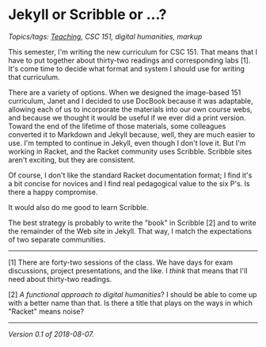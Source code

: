 Jekyll or Scribble or ...?
==========================

*Topics/tags: [Teaching](index-teaching), CSC 151, digital humanities, markup*

This semester, I'm writing the new curriculum for CSC 151.  That means
that I have to put together about thirty-two readings and corresponding
labs [1].  It's come time to decide what format and system I should use
for writing that curriculum.

There are a variety of options.  When we designed the image-based 151
curriculum, Janet and I decided to use DocBook because it was adaptable,
allowing each of us to incorporate the materials into our own course webs,
and because we thought it would be useful if we ever did a print version.
Toward the end of the lifetime of those materials, some colleagues
converted it to Markdown and Jekyll because, well, they are much easier
to use.  I'm tempted to continue in Jekyll, even though I don't love it.
But I'm working in Racket, and the Racket community uses Scribble.
Scribble sites aren't exciting, but they are consistent.

Of course, I don't like the standard Racket documentation format; I find
it's a bit concise for novices and I find real pedagogical value to the
six P's.  Is there a happy compromise.

It would also do me good to learn Scribble.  

The best strategy is probably to write the "book" in Scribble [2] and to 
write the remainder of the Web site in Jekyll.  That way, I match the
expectations of two separate communities.

---

[1] There are forty-two sessions of the class.  We have days for exam 
discussions, project presentations, and the like.  I *think* that means
that I'll need about thirty-two readings.

[2] _A functional approach to digital humanities_?  I should be able to
come up with a better name than that.  Is there a title that plays on
the ways in which "Racket" means noise?

---

*Version 0.1 of 2018-08-07.*
